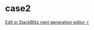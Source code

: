 # case2

[Edit in StackBlitz next generation editor ⚡️](https://stackblitz.com/~/github.com/2024joelma/case2)